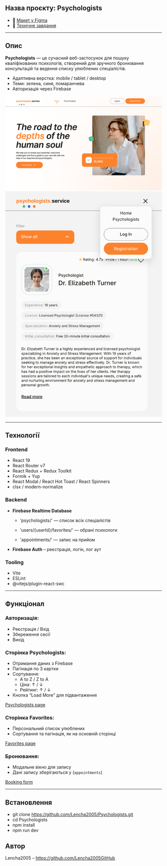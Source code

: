 ## Назва проєкту: Psychologists

- 🔗 [Макет у Figma](https://www.figma.com/design/I5vjNb0NsJOpQRnRpMloSY/Psychologists.Services?node-id=0-1)
- 📄 [Технічне завдання](https://docs.google.com/document/d/1PrTxBn6HQbb0Oz17g5_zvyLGIOZg0TIP3HPaEEp6ZLs/edit?tab=t.0)

---


## Опис

**Psychologists** — це сучасний веб-застосунок для пошуку кваліфікованих психологів, створений для зручного бронювання консультацій та ведення списку улюблених спеціалістів. 

- Адаптивна верстка: mobile / tablet / desktop
- Теми: зелена, синя, помаранчева
- Авторизація через Firebase

![Home page](./src/assets/img/readme/home.png)
![Home page mobile](./src/assets/img/readme/mobile.png)


---

## Технології

### Frontend

- React 19
- React Router v7
- React Redux + Redux Toolkit
- Formik + Yup
- React Modal / React Hot Toast / React Spinners
- clsx / modern-normalize

### Backend

- **Firebase Realtime Database** 

    - 'psychologists/' — список всіх спеціалістів

    - 'users/{userId}/favorites/' — обрані психологи

    - 'appointments/' — запис на прийом

- **Firebase Auth** – реєстрація, логін, лог аут

### Tooling

- Vite
- ESLint
- @vitejs/plugin-react-swc

---

## Функціонал

### Авторизація:
- Реєстрація / Вхід 
- Збереження сесії 
- Вихід

### Сторінка Psychologists:
- Отримання даних з Firebase
- Пагінація по 3 картки
- Сортування:
  - A to Z / Z to A
  - Ціна: ↑ / ↓
  - Рейтинг: ↑ / ↓
- Кнопка “Load More” для підвантаження

[Psychologists page](./src/assets/img/readme/filter.png)

### Сторінка Favorites:
- Персональний список улюблених
- Сортування та пагінація, як на основній сторінці

[Favorites page](./src/assets/img/readme/favorite.png)

### Бронювання:
- Модальне вікно для запису
- Дані запису зберігаються у (`appointments`)

[Booking form](./src/assets/img/readme/modal.png)

---

## Встановлення
- git clone https://github.com/Lencha2005/Psychologists.git
- cd Psychologists
- npm install
- npm run dev


## Автор
Lencha2005 – https://github.com/Lencha2005GitHub
